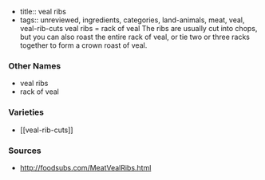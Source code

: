 - title:: veal ribs
- tags:: unreviewed, ingredients, categories, land-animals, meat, veal, veal-rib-cuts
veal ribs = rack of veal The ribs are usually cut into chops, but you can also roast the entire rack of veal, or tie two or three racks together to form a crown roast of veal.

### Other Names

* veal ribs
* rack of veal

### Varieties

* [[veal-rib-cuts]]

### Sources
* http://foodsubs.com/MeatVealRibs.html
